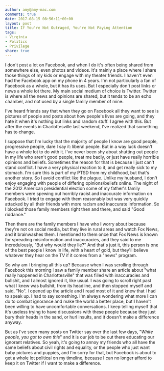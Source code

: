 ```yaml
---
author: amy@amy-mac.com
comments: true
date: 2017-08-15 08:56:11+00:00
layout: post
title: If You're Not Outraged, You're Not Paying Attention
tags:
- Virginia
- Politics
- Privilege
share: true
---
```


I don't post a lot on Facebook, and when I do it's often being shared from somewhere else, even photos and videos. It's mainly a place where I share those things of my kids or engage with my theater friends. I haven't even had the Facebook app on my phone in 4 years. I'm not particularly a fan of Facebook as a whole, but it has its uses. But I especially don't post links or news a whole lot there. My main social medium of choice is Twitter. Twitter is where all the news and opinions are shared, but it tends to be an echo chamber, and not used by a single family member of mine.

I've heard friends say that when they go on Facebook all they want to see is pictures of people and posts about how people's lives are going, and they hate it when it's nothing but links and random stuff. I agree with this. But after the events in Charlottesville last weekend, I've realized that something has to change.

I suppose that I'm lucky that the majority of people I know are good people, progressive people, dare I say it: liberal people. But in a way luck doesn't have a whole lot to do with it. I've never been shy about shutting out people in my life who aren't good people, treat me badly, or just have really horrible opinions and beliefs. Sometimes the reason for that is because I just can't stand conflict. I have a very physical reaction to it, and get really sick to my stomach. I'm sure this is part of my PTSD from my childhood, but that's another story. So I avoid conflict like the plague. Unlike my husband, I don't enjoy engaging with people of differing opinions/beliefs online. The night of the 2012 American presidential election some of my father's family members were spewing out horribly racist and inaccurate information on Facebook. I tried to engage with them reasonably but was very quickly attacked by all their friends with more racism and inaccurate information. So I blocked those family members right then and there, and said "Good riddance."

Then there are the family members I have who I worry about because they're not on social media, but they live in rural areas and watch Fox News, and it brainwashes them. I mentioned to them once that Fox News is known for spreading misinformation and inaccuracies, and they said to me incredulously, "But why would they lie?" And that's just it, this person is one of the best people I know in life, with a heart of gold, but they'll believe whatever they hear on the TV if it comes from a "news" program.

So why am I bringing all this up? Because when I was scrolling through Facebook this morning I saw a family member share an article about "what really happened in Charlottesville" that was filled with inaccuracies and bullshit, and I almost ignored it, like usual. I was going to scroll right past what I knew was bullshit, from its headline, and then stopped myself and said, "No". I opened up the article and I read most of it and knew that I had to speak up. I had to say something. I'm always wondering what more I can do to combat ignorance and make the world a better place, but I haven't been willing to have uncomfortable conversations. I keep telling myself that it's useless trying to have discussions with these people because they just bury their heads in the sand, or hurl insults, and it doesn't make a difference anyway.

But as I've seen many posts on Twitter say over the last few days, "_White people, you got to own this_" and it is our job to be out there educating our ignorant relatives. So yeah, it's going to annoy my friends who all have the same beliefs about civil rights and equality, or the people who just want baby pictures and puppies, and I'm sorry for that, but Facebook is about to get a whole lot political on my timeline, because I can no longer afford to keep it on Twitter if I want to make a difference.
